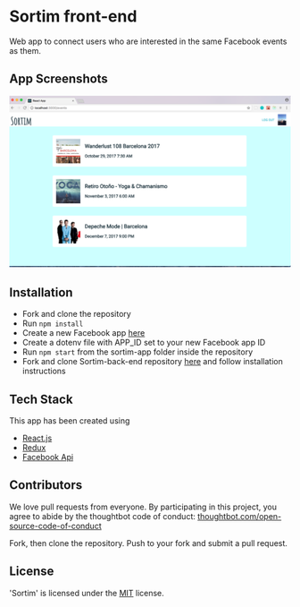# Sortim front-end

Web app to connect users who are interested in the same Facebook events as them.

## App Screenshots

![](images/list-of-events.png)

## Installation

- Fork and clone the repository
- Run `npm install`
- Create a new Facebook app [here](https://developers.facebook.com/)
- Create a dotenv file with APP_ID set to your new Facebook app ID
- Run `npm start` from the sortim-app folder inside the repository
- Fork and clone Sortim-back-end repository [here](https://github.com/annacollins85/Sortim-back-end) and follow installation instructions

## Tech Stack

This app has been created using

- [React.js](https://reactjs.org/)
- [Redux](http://redux.js.org/)
- [Facebook Api](https://developers.facebook.com/docs/javascript)

## Contributors

We love pull requests from everyone. By participating in this project, you agree to abide by the thoughtbot code of conduct: [thoughtbot.com/open-source-code-of-conduct](https://thoughtbot.com/open-source-code-of-conduct)

Fork, then clone the repository. Push to your fork and submit a pull request.


## License

'Sortim' is licensed under the [MIT](http://www.opensource.org/licenses/mit-license.php) license.


